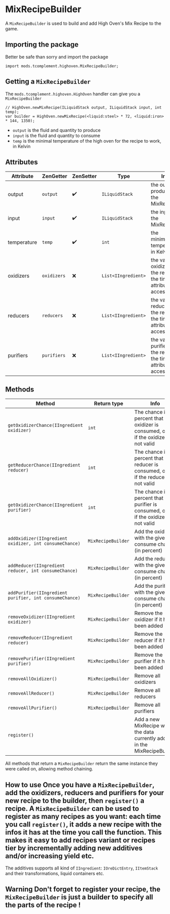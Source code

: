 # MixRecipeBuilder

A `MixRecipeBuilder` is used to build and add High Oven's Mix Recipe to the game.

## Importing the package

Better be safe than sorry and import the package

    import mods.tcomplement.highoven.MixRecipeBuilder;
    

## Getting a `MixRecipeBuilder`

The `mods.tcomplement.highoven.HighOven` handler can give you a `MixRecipeBuilder`

    // HighOven.newMixRecipe(ILiquidStack output, ILiquidStack input, int temp);
    var builder = HighOven.newMixRecipe(<liquid:steel> * 72, <liquid:iron> * 144, 1350);
    

+ `output` is the fluid and quantity to produce
+ `input` is the fluid and quantity to consume
+ `temp` is the minimal temperature of the high oven for the recipe to work, in Kelvin

## Attributes

| Attribute   | ZenGetter   | ZenSetter            | Type                      | Info                                                                     |
| ----------- | ----------- | -------------------- | ------------------------- | ------------------------------------------------------------------------ |
| output      | `output`    | :heavy_check_mark: | `ILiquidStack`            | the output produced by the MixRecipe                                     |
| input       | `input`     | :heavy_check_mark: | `ILiquidStack`            | the input of the MixRecipe                                               |
| temperature | `temp`      | :heavy_check_mark: | `int`                     | the minimum temperature, in Kelvin                                       |
| oxidizers   | `oxidizers` | :x:                  | `List<IIngredient>` | the valid oxidizers for the recipe at the time the attribute is accessed |
| reducers    | `reducers`  | :x:                  | `List<IIngredient>` | the valid reducers for the recipe at the time the attribute is accessed  |
| purifiers   | `purifiers` | :x:                  | `List<IIngredient>` | the valid purifiers for the recipe at the time the attribute is accessed |


## Methods

| Method                                                 | Return type        | Info                                                                                      |
| ------------------------------------------------------ | ------------------ | ----------------------------------------------------------------------------------------- |
| `getOxidizerChance(IIngredient oxidizer)`              | `int`              | The chance in percent that the oxidizer is consumed, or `-1` if the oxidizer is not valid |
| `getReducerChance(IIngredient reducer)`                | `int`              | The chance in percent that the reducer is consumed, or `-1` if the reducer is not valid   |
| `getOxidizerChance(IIngredient purifier)`              | `int`              | The chance in percent that the purifier is consumed, or `-1` if the oxidizer is not valid |
| `addOxidizer(IIngredient oxidizer, int consumeChance)` | `MixRecipeBuilder` | Add the oxidizer with the given consume chance (in percent)                               |
| `addReducer(IIngredient reducer, int consumeChance)`   | `MixRecipeBuilder` | Add the reducer with the given consume chance (in percent)                                |
| `addPurifier(IIngredient purifier, int consumeChance)` | `MixRecipeBuilder` | Add the purifier with the given consume chance (in percent)                               |
| `removeOxidizer(IIngredient oxidizer)`                 | `MixRecipeBuilder` | Remove the oxidizer if it had been added                                                  |
| `removeReducer(IIngredient reducer)`                   | `MixRecipeBuilder` | Remove the reducer if it had been added                                                   |
| `removePurifier(IIngredient purifier)`                 | `MixRecipeBuilder` | Remove the purifier if it had been added                                                  |
| `removeAllOxidizer()`                                  | `MixRecipeBuilder` | Remove all oxidizers                                                                      |
| `removeAllReducer()`                                   | `MixRecipeBuilder` | Remove all reducers                                                                       |
| `removeAllPurifier()`                                  | `MixRecipeBuilder` | Remove all purifiers                                                                      |
| `register()`                                           |                    | Add a new MixRecipe with the data currently added in the MixRecipeBuilder                 |


All methods that return a `MixRecipeBuilder` return the same instance they were called on, allowing method chaining.

## How to use Once you have a `MixRecipeBuilder`, add the oxidizers, reducers and purifiers for your new recipe to the builder, then `register()` a recipe. A `MixRecipeBuilder` can be used to register as many recipes as you want: each time you call `register()`, it adds a new recipe with the infos it has at the time you call the function. This makes it easy to add recipes variant or recipes tier by incrementally adding new additives and/or increasing yield etc.

The additives supports all kind of `IIngredient`: `IOreDictEntry`, `IItemStack` and their transformations, liquid containers etc.

## Warning Don't forget to **register** your recipe, the `MixRecipeBuilder` is just a builder to specify all the parts of the recipe !